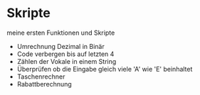 # Skripte
meine ersten Funktionen und Skripte
- Umrechnung Dezimal in Binär
- Code verbergen bis auf letzten 4
- Zählen der Vokale in einem String
- Überprüfen ob die Eingabe gleich viele 'A' wie 'E' beinhaltet
- Taschenrechner
- Rabattberechnung
